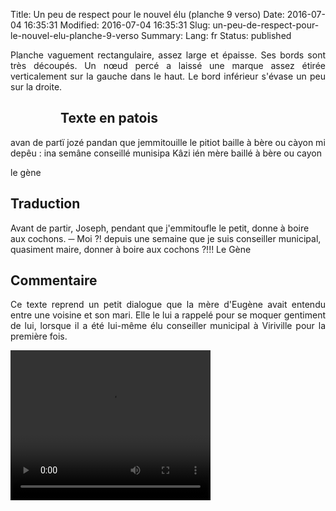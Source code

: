 Title: Un peu de respect pour le nouvel élu (planche 9 verso)
Date: 2016-07-04 16:35:31
Modified: 2016-07-04 16:35:31
Slug: un-peu-de-respect-pour-le-nouvel-elu-planche-9-verso
Summary: 
Lang: fr
Status: published

<p style="text-align:justify;">Planche vaguement rectangulaire, assez large et épaisse. Ses bords sont très découpés. Un nœud percé a laissé une marque assez étirée verticalement sur la gauche dans le haut. Le bord inférieur s'évase un peu sur la droite.

<figure class="image-block" style="float: left;">
  <img alt="" src="{static}/images/planche_9_verso.png">
  <figcaption style="max-width: 184px"></figcaption>
</figure>

## Texte en patois
avan de partï jozé pandan que jemmitouille le pitiot baille à bère ou càyon mi depêu : ina semâne conseillé munisipa Kâzi ién mère baillé à bère ou cayon

le gène

## Traduction
Avant de partir, Joseph, pendant que j'emmitoufle le petit, donne à boire aux cochons.
─  Moi ?! depuis une semaine que je suis conseiller municipal, quasiment maire, donner à boire aux cochons ?!!!
Le Gène

## Commentaire
<p style="text-align:justify;">Ce texte reprend un petit dialogue que la mère d'Eugène avait entendu entre une voisine et son mari. Elle le lui a rappelé pour se moquer gentiment de lui, lorsque il a été lui-même élu conseiller municipal à Viriville pour la première fois.</p>


<video width="320" height="240" controls>
  <source src="{static}/videos/video_9bis.mp4" type="video/mp4">
</video>
